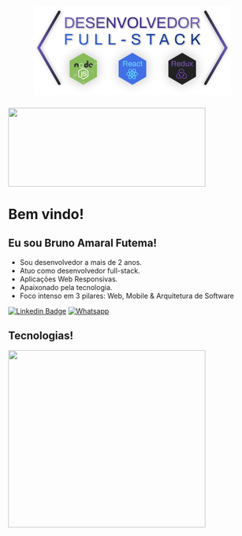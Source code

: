 <h1 align="center">
	<img alt="Bruno Futema" src="./slogan.svg" width="400px" />
</h1>

<img align="center" width="400px" height="160" src="https://github-readme-stats.vercel.app/api?username=BrunoFutema&show_icons=true&icon_color=79ff97&title_color=79ff97&text_color=fff&theme=radical">

<br/>

# Bem vindo!
 
## Eu sou Bruno Amaral Futema!
 
- Sou desenvolvedor a mais de 2 anos.
- Atuo como desenvolvedor full-stack.
- Aplicações Web Responsivas.
- Apaixonado pela tecnologia.
- Foco intenso em 3 pilares: Web, Mobile & Arquitetura de Software

[![Linkedin Badge](https://img.shields.io/badge/-LinkedIn-blue?style=for-the-badge&logo=Linkedin&logoColor=white&link=https://www.linkedin.com/in/fagnerpsantos/)](https://www.linkedin.com/in/brunofutema/)
[![Whatsapp](https://img.shields.io/badge/WhatsApp-25D366?style=for-the-badge&logo=whatsapp&logoColor=white)](https://api.whatsapp.com/send?phone=+5511976905291)

## Tecnologias!

<img align="center" width="400px" height="360" src="https://github-readme-stats.vercel.app/api/top-langs/?username=BrunoFutema&show_icons=true&icon_color=79ff97&title_color=79ff97&text_color=fff&theme=radical">

<!--
### Hi there 👋

**BrunoFutema/BrunoFutema** is a ✨ _special_ ✨ repository because its `README.md` (this file) appears on your GitHub profile.

Here are some ideas to get you started:

- 🔭 I’m currently working on ...
- 🌱 I’m currently learning ...
- 👯 I’m looking to collaborate on ...
- 🤔 I’m looking for help with ...
- 💬 Ask me about ...
- 📫 How to reach me: ...
- 😄 Pronouns: ...
- ⚡ Fun fact: ...
-->
